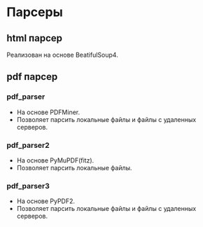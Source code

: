 # Парсеры

## html парсер
Реализован на основе BeatifulSoup4.

## pdf парсер

### pdf_parser
- На основе PDFMiner.
- Позволяет парсить локальные файлы и файлы с удаленных серверов.

### pdf_parser2
- На основе PyMuPDF(fitz).
- Позволяет парсить локальные файлы.

### pdf_parser3
- На основе PyPDF2.
- Позволяет парсить локальные файлы и файлы с удаленных серверов.
